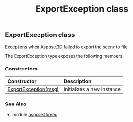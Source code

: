 ﻿---
title: ExportException class
second_title: Aspose.3D for Python via .NET API References
description: 
type: docs
weight: 60
url: /python-net/aspose.threed/exportexception/
is_root: false
---

## ExportException class

Exceptions when Aspose.3D failed to export the scene to file



The ExportException type exposes the following members:

### Constructors
| Constructor | Description |
| :- | :- |
| [ExportException(msg)](/3d/python-net/aspose.threed/exportexception/__init__/#str) | Initializes a new instance |



### See Also
* module [aspose.threed](..)
